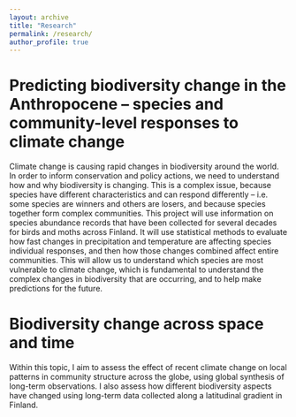 ```yaml
---
layout: archive
title: "Research"
permalink: /research/
author_profile: true
---
```



# **Predicting biodiversity change in the Anthropocene – species and community-level responses to climate change**
Climate change is causing rapid changes in biodiversity around the world. In order to inform conservation and policy actions, we need to understand how and why
biodiversity is changing. This is a complex issue, because species have different characteristics and can respond differently – i.e. some species are winners and others
are losers, and because species together form complex communities. This project will use information on species abundance records that have been collected for several
decades for birds and moths across Finland. It will use statistical methods to evaluate how fast changes in precipitation and temperature are affecting species
individual responses, and then how those changes combined affect entire communities. This will allow us to understand which species are most vulnerable to climate
change, which is fundamental to understand the complex changes in biodiversity that are occurring, and to help make predictions for the future.



# **Biodiversity change across space and time**
Within this topic, I aim to assess the effect of recent climate change on local patterns in community structure across the globe, using global synthesis of 
long-term observations. I also assess how different biodiversity aspects have changed using long-term data collected along a latitudinal gradient in Finland.





